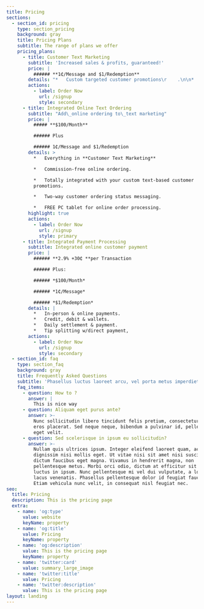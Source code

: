 ```yaml
---
title: Pricing
sections:
  - section_id: pricing
    type: section_pricing
    background: gray
    title: Pricing Plans
    subtitle: The range of plans we offer
    pricing_plans:
      - title: Customer Text Marketing
        subtitle: 'Increased sales & profits, guaranteed!'
        price: |
          ###### **1₵/Message and $1/Redemption**
        details: "*   Custom targeted customer promotions\r    .\n\n*   Private, dedicated text-based connection.\n\n*   Automated customer promotion delivery.\n\n*   Automated redemption tracking.\n\n*   Ongoing managed services.\n\n*   Real time reporting.\n"
        actions:
          - label: Order Now
            url: /signup
            style: secondary
      - title: Integrated Online Text Ordering
        subtitle: "Add\_online ordering to\_text marketing"
        price: |
          ##### **$100/Month**

          ###### Plus

          ###### 1₵/Message and $1/Redemption
        details: >
          *   Everything in **Customer Text Marketing**

          *   Commission-free online ordering.

          *   Totally integrated with your custom text-based customer
          promotions.

          *   Two-way customer ordering status messaging.

          *   FREE PC tablet for online order processing.
        highlight: true
        actions:
          - label: Order Now
            url: /signup
            style: primary
      - title: Integrated Payment Processing
        subtitle: Integrated online customer payment
        price: |
          ###### **2.9% +30₵ **per Transaction

          ###### Plus:

          ###### *$100/Month*

          ###### *1₵/Message*

          ###### *$1/Redemption*
        details: |
          *   In-person & online payments.
          *   Credit, debit & wallets.
          *   Daily settlement & payment.
          *   Tip splitting w/direct payment,
        actions:
          - label: Order Now
            url: /signup
            style: secondary
  - section_id: faq
    type: section_faq
    background: gray
    title: Frequently Asked Questions
    subtitle: 'Phasellus luctus laoreet arcu, vel porta metus imperdiet sit amet.'
    faq_items:
      - question: How to ?
        answer: |
          This is nice way 
      - question: Aliquam eget purus ante?
        answer: >-
          Nunc sollicitudin libero tincidunt felis pretium, consectetur aliquam
          eros placerat. Sed neque neque, bibendum a pulvinar id, pellentesque
          eget velit.
      - question: Sed scelerisque in ipsum eu sollicitudin?
        answer: >-
          Nullam quis ultrices ipsum. Integer eleifend laoreet quam, ac
          dignissim nisi mollis eget. Ut vitae nisi sit amet nisi suscipit
          dictum faucibus eget magna. Vivamus in hendrerit magna, non
          pellentesque metus. Morbi orci odio, dictum at efficitur sit amet,
          luctus in ipsum. Nunc pellentesque mi vel dui vulputate, a lobortis
          lacus venenatis. Phasellus pellentesque dolor id feugiat faucibus.
          Etiam vehicula nunc velit, in consequat nisl feugiat nec.
seo:
  title: Pricing
  description: This is the pricing page
  extra:
    - name: 'og:type'
      value: website
      keyName: property
    - name: 'og:title'
      value: Pricing
      keyName: property
    - name: 'og:description'
      value: This is the pricing page
      keyName: property
    - name: 'twitter:card'
      value: summary_large_image
    - name: 'twitter:title'
      value: Pricing
    - name: 'twitter:description'
      value: This is the pricing page
layout: landing
---
```

